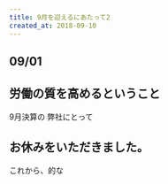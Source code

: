 ```yaml
---
title: 9月を迎えるにあたって2
created_at: 2018-09-10
---
```


## 09/01


## 労働の質を高めるということ

9月決算の 弊社にとって

## お休みをいただきました。

これから、的な
